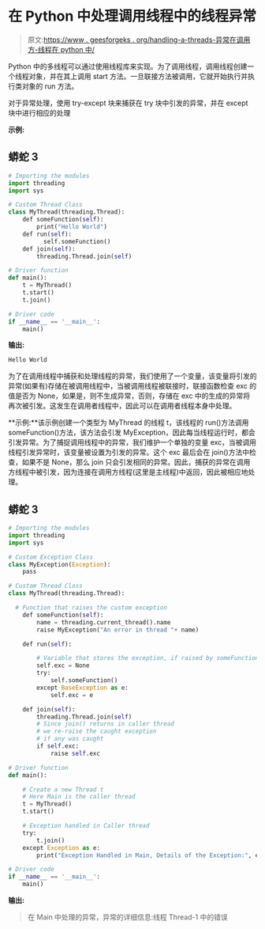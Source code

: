 # 在 Python 中处理调用线程中的线程异常

> 原文:[https://www . geesforgeks . org/handling-a-threads-异常在调用方-线程在 python 中/](https://www.geeksforgeeks.org/handling-a-threads-exception-in-the-caller-thread-in-python/)

Python 中的多线程可以通过使用线程库来实现。为了调用线程，调用线程创建一个线程对象，并在其上调用 start 方法。一旦联接方法被调用，它就开始执行并执行类对象的 run 方法。

对于异常处理，使用 try-except 块来捕获在 try 块中引发的异常，并在 except 块中进行相应的处理

**示例:**

## 蟒蛇 3

```py
# Importing the modules
import threading
import sys

# Custom Thread Class
class MyThread(threading.Thread):
    def someFunction(self):
        print("Hello World")
    def run(self):
          self.someFunction()
    def join(self):
        threading.Thread.join(self)

# Driver function
def main():
    t = MyThread()
    t.start()
    t.join()

# Driver code
if __name__ == '__main__':
    main()
```

**输出:**

```py
Hello World
```

为了在调用线程中捕获和处理线程的异常，我们使用了一个变量，该变量将引发的异常(如果有)存储在被调用线程中，当被调用线程被联接时，联接函数检查 exc 的值是否为 None，如果是，则不生成异常，否则，存储在 exc 中的生成的异常将再次被引发。这发生在调用者线程中，因此可以在调用者线程本身中处理。

**示例:**该示例创建一个类型为 MyThread 的线程 t，该线程的 run()方法调用 someFunction()方法，该方法会引发 MyException，因此每当线程运行时，都会引发异常。为了捕捉调用线程中的异常，我们维护一个单独的变量 exc，当被调用线程引发异常时，该变量被设置为引发的异常。这个 exc 最后会在 join()方法中检查，如果不是 None，那么 join 只会引发相同的异常。因此，捕获的异常在调用方线程中被引发，因为连接在调用方线程(这里是主线程)中返回，因此被相应地处理。

## 蟒蛇 3

```py
# Importing the modules
import threading
import sys

# Custom Exception Class
class MyException(Exception):
    pass

# Custom Thread Class
class MyThread(threading.Thread):

  # Function that raises the custom exception
    def someFunction(self):
        name = threading.current_thread().name
        raise MyException("An error in thread "+ name)

    def run(self):

        # Variable that stores the exception, if raised by someFunction
        self.exc = None           
        try:
            self.someFunction()
        except BaseException as e:
            self.exc = e

    def join(self):
        threading.Thread.join(self)
        # Since join() returns in caller thread
        # we re-raise the caught exception
        # if any was caught
        if self.exc:
            raise self.exc

# Driver function
def main():

    # Create a new Thread t
    # Here Main is the caller thread
    t = MyThread()
    t.start()

    # Exception handled in Caller thread
    try:
        t.join()
    except Exception as e:
        print("Exception Handled in Main, Details of the Exception:", e)

# Driver code
if __name__ == '__main__':
    main()
```

**输出:**

> 在 Main 中处理的异常，异常的详细信息:线程 Thread-1 中的错误